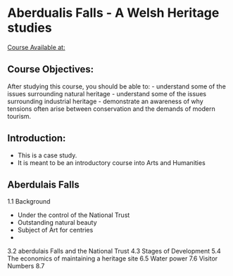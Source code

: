 # Aberdualis Falls - A Welsh Heritage studies 
[Course Available at:](https://www.open.edu/openlearn/history-the-arts/history/aberdulais-falls-case-study-welsh-heritage/content-section-0?active-tab=description-tab)

## Course Objectives: 
After studying this course, you should be able to:
    - understand some of the issues surrounding natural heritage
    - understand some of the issues surrounding industrial heritage
    - demonstrate an awareness of why tensions often arise between conservation and the demands of modern tourism.
    
## Introduction: 
* This is a case study.
* It is meant to be an introductory course into Arts and Humanities

## Aberdulais Falls 
1.1 Background
  - Under the control of the National Trust 
  - Outstanding natural beauty 
  - Subject of Art for centries 
  - 
3.2 aberdulais Falls and the National Trust 
4.3 Stages of Development 
5.4 The economics of maintaining a heritage site 
6.5 Water power 
7.6 Visitor Numbers 
8.7 
